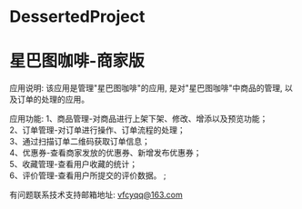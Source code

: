 # DessertedProject
# 星巴图咖啡-商家版

应用说明: 该应用是管理"星巴图咖啡"的应用, 是对"星巴图咖啡"中商品的管理, 以及订单的处理的应用。

应用功能: 
      1、商品管理-对商品进行上架下架、修改、增添以及预览功能；   
      2、订单管理-对订单进行操作、订单流程的处理；     
      3、通过扫描订单二维码获取订单信息；      
      4、优惠券-查看商家发放的优惠券、新增发布优惠券；        
      5、收藏管理-查看用户收藏的统计；     
      6、评价管理-查看用户所提交的评价数据。 ;

有问题联系技术支持邮箱地址: vfcyqq@163.com
